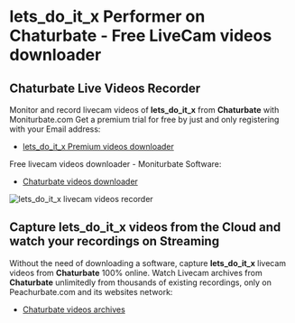 # lets_do_it_x Performer on Chaturbate - Free LiveCam videos downloader

## Chaturbate Live Videos Recorder

Monitor and record livecam videos of **lets_do_it_x** from **Chaturbate** with Moniturbate.com
Get a premium trial for free by just and only registering with your Email address:
* [lets_do_it_x Premium videos downloader](https://moniturbate.com/request-demo-licence-key.html)

Free livecam videos downloader - Moniturbate Software:
* [Chaturbate videos downloader](https://moniturbate.com/moniturbate-download-software.html)

![lets_do_it_x livecam videos recorder](https://peachurnet.com/templates/moniturbate-software.png)


## Capture lets_do_it_x videos from the Cloud and watch your recordings on Streaming

Without the need of downloading a software, capture **lets_do_it_x** livecam videos from **Chaturbate** 100% online.
Watch Livecam archives from **Chaturbate** unlimitedly from thousands of existing recordings, only on Peachurbate.com and its websites network:
* [Chaturbate videos archives](https://peachurnet.com/)